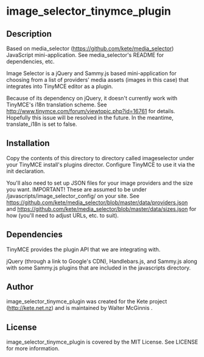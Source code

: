 # image_selector_tinymce_plugin

## Description

Based on media_selector (https://github.com/kete/media_selector) JavaScript mini-application. See media_selector's README for dependencies, etc.

Image Selector is a jQuery and Sammy.js based mini-application for choosing from a list of providers' media assets (images in this case) that integrates into TinyMCE editor as a plugin.

Because of its dependency on jQuery, it doesn't currently work with TinyMCE's i18n translation scheme. See http://www.tinymce.com/forum/viewtopic.php?id=16761 for details. Hopefully this issue will be resolved in the future. In the meantime, translate_i18n is set to false.

## Installation

Copy the contents of this directory to directory called imageselector under your TinyMCE install's plugins director. Configure TinyMCE to use it via the init declaration.

You'll also need to set up JSON files for your image providers and the size you want. IMPORTANT! These are assumed to be under /javascripts/image_selector_config/ on your site. See https://github.com/kete/media_selector/blob/master/data/providers.json and https://github.com/kete/media_selector/blob/master/data/sizes.json for how (you'll need to adjust URLs, etc. to suit).

## Dependencies

TinyMCE provides the plugin API that we are integrating with.

jQuery (through a link to Google's CDN), Handlebars.js, and Sammy.js along with some Sammy.js plugins that are included in the javascripts directory.

## Author

image_selector_tinymce_plugin was created for the Kete project (http://kete.net.nz) and is maintained by Walter McGinnis <walter a-t katipo dot co dot nz>.

## License

image_selector_tinymce_plugin is covered by the MIT License. See LICENSE for more information.
